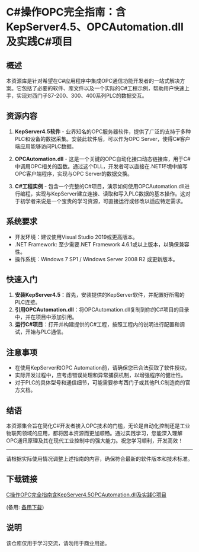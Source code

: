 # C#操作OPC完全指南：含KepServer4.5、OPCAutomation.dll及实践C#项目

## 概述

本资源库是针对希望在C#应用程序中集成OPC通信功能开发者的一站式解决方案。它包括了必要的软件、库文件以及一个实际的C#工程示例，帮助用户快速上手，实现对西门子S7-200、300、400系列PLC的数据交互。

## 资源内容

1. **KepServer4.5软件** - 业界知名的OPC服务器软件，提供了广泛的支持于多种PLC和设备的数据采集。安装此软件后，可以作为OPC Server，使得C#客户端应用能够访问PLC数据。

2. **OPCAutomation.dll** - 这是一个关键的OPC自动化接口动态链接库，用于C#中调用OPC相关的函数。通过这个DLL，开发者可以直接在.NET环境中编写OPC客户端程序，实现与OPC Server的数据交换。

3. **C#工程实例** - 包含一个完整的C#项目，演示如何使用OPCAutomation.dll进行编程，实现与KepServer建立连接、读取和写入PLC数据的基本操作。这对于初学者来说是一个宝贵的学习资源，可直接运行或修改以适应特定需求。

## 系统要求

- 开发环境：建议使用Visual Studio 2019或更高版本。
- .NET Framework: 至少需要.NET Framework 4.6.1或以上版本，以确保兼容性。
- 操作系统：Windows 7 SP1 / Windows Server 2008 R2 或更新版本。

## 快速入门

1. **安装KepServer4.5**：首先，安装提供的KepServer软件，并配置好所需的PLC连接。
2. **引用OPCAutomation.dll**：将OPCAutomation.dll复制到你的C#项目的目录中，并在项目中添加引用。
3. **运行C#项目**：打开并构建提供的C#工程，按照工程内的说明进行配置和调试，开始与PLC通信。

## 注意事项

- 在使用KepServer和OPC Automation前，请确保您已合法获取了软件授权。
- 实际开发过程中，应考虑错误处理和异常捕获机制，以增强程序的健壮性。
- 对于PLC的具体型号和通信细节，可能需要参考西门子或其他PLC制造商的官方文档。

## 结语

本资源集合旨在简化C#开发者接入OPC技术的门槛，无论是自动化控制还是工业物联网领域的应用，都将因本资源而更加顺畅。通过实践学习，您能深入理解OPC通讯原理及其在现代工业控制中的强大能力。祝您学习顺利，开发高效！

---

请根据实际使用情况调整上述指南的内容，确保符合最新的软件版本和技术标准。

## 下载链接
[C操作OPC完全指南含KepServer4.5OPCAutomation.dll及实践C项目](https://pan.quark.cn/s/b50bdd82373c) 

(备用: [备用下载](https://pan.baidu.com/s/1V-bq-REXnsxHz3mbPtl0DA?pwd=1234))

## 说明

该仓库仅用于学习交流，请勿用于商业用途。
